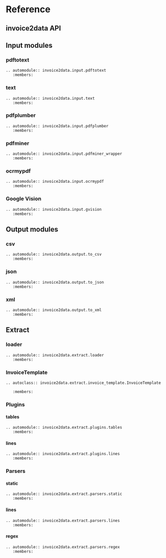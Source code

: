 # Reference

## invoice2data API


## Input modules

### pdftotext
```{eval-rst}
.. automodule:: invoice2data.input.pdftotext
   :members:
```

### text
```{eval-rst}
.. automodule:: invoice2data.input.text
   :members:
```

### pdfplumber
```{eval-rst}
.. automodule:: invoice2data.input.pdfplumber
   :members:
```

### pdfminer
```{eval-rst}
.. automodule:: invoice2data.input.pdfminer_wrapper
   :members:
```

### ocrmypdf
```{eval-rst}
.. automodule:: invoice2data.input.ocrmypdf
   :members:
```

### Google Vision
```{eval-rst}
.. automodule:: invoice2data.input.gvision
   :members:
```

## Output modules

### csv
```{eval-rst}
.. automodule:: invoice2data.output.to_csv
   :members:
```

### json
```{eval-rst}
.. automodule:: invoice2data.output.to_json
   :members:
```

### xml
```{eval-rst}
.. automodule:: invoice2data.output.to_xml
   :members:
```

## Extract

### loader
```{eval-rst}
.. automodule:: invoice2data.extract.loader
   :members:
```

### InvoiceTemplate
```{eval-rst}
.. autoclass:: invoice2data.extract.invoice_template.InvoiceTemplate

   :members:

```

### Plugins

#### tables
```{eval-rst}
.. automodule:: invoice2data.extract.plugins.tables
   :members:
```

#### lines
```{eval-rst}
.. automodule:: invoice2data.extract.plugins.lines
   :members:
```

### Parsers

#### static
```{eval-rst}
.. automodule:: invoice2data.extract.parsers.static
   :members:
```

#### lines
```{eval-rst}
.. automodule:: invoice2data.extract.parsers.lines
   :members:
```

#### regex
```{eval-rst}
.. automodule:: invoice2data.extract.parsers.regex
   :members:
```
